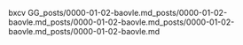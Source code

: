 bxcv GG_posts/0000-01-02-baovle.md_posts/0000-01-02-baovle.md_posts/0000-01-02-baovle.md_posts/0000-01-02-baovle.md_posts/0000-01-02-baovle.md
